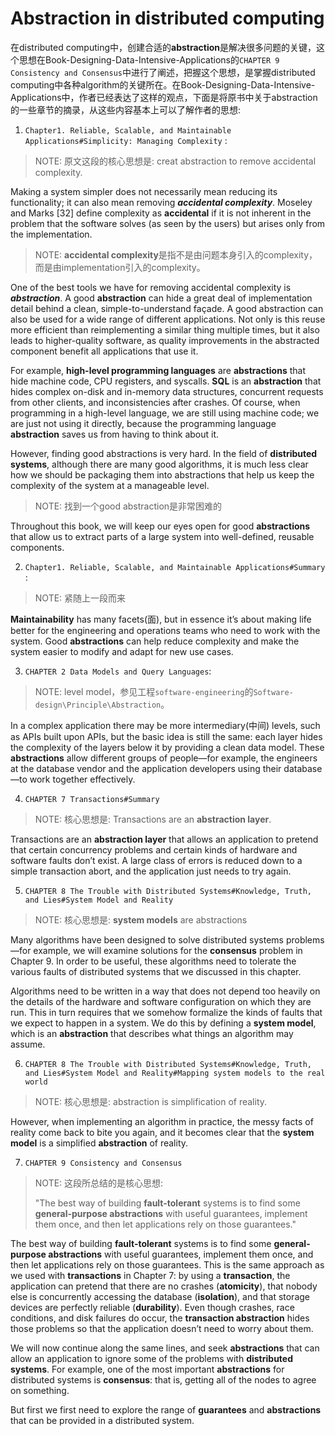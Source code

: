 # Abstraction in distributed computing

在distributed computing中，创建合适的**abstraction**是解决很多问题的关键，这个思想在Book-Designing-Data-Intensive-Applications的`CHAPTER 9 Consistency and Consensus`中进行了阐述，把握这个思想，是掌握distributed computing中各种algorithm的关键所在。在Book-Designing-Data-Intensive-Applications中，作者已经表达了这样的观点，下面是将原书中关于abstraction的一些章节的摘录，从这些内容基本上可以了解作者的思想:

1) `Chapter1. Reliable, Scalable, and Maintainable Applications#Simplicity: Managing Complexity` :

> NOTE: 原文这段的核心思想是: creat abstraction to remove accidental complexity. 

Making a system simpler does not necessarily mean reducing its functionality; it can also mean removing ***accidental complexity***. Moseley and Marks [32] define complexity as **accidental** if it is not inherent in the problem that the software solves (as seen by the users) but arises only from the implementation.

> NOTE: **accidental complexity**是指不是由问题本身引入的complexity，而是由implementation引入的complexity。

One of the best tools we have for removing accidental complexity is ***abstraction***. A good **abstraction** can hide a great deal of implementation detail behind a clean, simple-to-understand façade. A good abstraction can also be used for a wide range of different applications. Not only is this reuse more efficient than reimplementing a similar thing multiple times, but it also leads to higher-quality software, as quality improvements in the abstracted component benefit all applications that use it.

For example, **high-level programming languages** are **abstractions** that hide machine code, CPU registers, and syscalls. **SQL** is an **abstraction** that hides complex on-disk and in-memory data structures, concurrent requests from other clients, and inconsistencies after crashes. Of course, when programming in a high-level language, we are still using machine code; we are just not using it directly, because the programming language **abstraction** saves us from having to think about it.

However, finding good abstractions is very hard. In the field of **distributed systems**, although there are many good algorithms, it is much less clear how we should be packaging them into abstractions that help us keep the complexity of the system at a manageable level.

> NOTE: 找到一个good abstraction是非常困难的

Throughout this book, we will keep our eyes open for good **abstractions** that allow us to extract parts of a large system into well-defined, reusable components.



2) `Chapter1. Reliable, Scalable, and Maintainable Applications#Summary` :

> NOTE: 紧随上一段而来

**Maintainability** has many facets(面), but in essence it’s about making life better for the engineering and operations teams who need to work with the system. Good **abstractions** can help reduce complexity and make the system easier to modify and adapt for new use cases.

3) `CHAPTER 2 Data Models and Query Languages`:

> NOTE: level model，参见工程`software-engineering`的`Software-design\Principle\Abstraction`。

In a complex application there may be more intermediary(中间) levels, such as APIs built upon APIs, but the basic idea is still the same: each layer hides the complexity of the layers below it by providing a clean data model. These **abstractions** allow different groups of people—for example, the engineers at the database vendor and the application developers using their database—to work together effectively.



4) `CHAPTER 7 Transactions#Summary`

> NOTE: 核心思想是: Transactions are an **abstraction layer**.

Transactions are an **abstraction layer** that allows an application to pretend that certain concurrency problems and certain kinds of hardware and software faults don’t exist. A large class of errors is reduced down to a simple transaction abort, and the application just needs to try again.



5) `CHAPTER 8 The Trouble with Distributed Systems#Knowledge, Truth, and Lies#System Model and Reality`

> NOTE: 核心思想是: **system models** are abstractions

Many algorithms have been designed to solve distributed systems problems—for example, we will examine solutions for the **consensus** problem in Chapter 9. In order to be useful, these algorithms need to tolerate the various faults of distributed systems that we discussed in this chapter.

Algorithms need to be written in a way that does not depend too heavily on the details of the hardware and software configuration on which they are run. This in turn requires that we somehow formalize the kinds of faults that we expect to happen in a system. We do this by defining a **system model**, which is an **abstraction** that describes what things an algorithm may assume.





6) `CHAPTER 8 The Trouble with Distributed Systems#Knowledge, Truth, and Lies#System Model and Reality#Mapping system models to the real world`

> NOTE: 核心思想是:  abstraction is simplification of reality. 

However, when implementing an algorithm in practice, the messy facts of reality come back to bite you again, and it becomes clear that the **system model** is a simplified **abstraction** of reality.



7) `CHAPTER 9 Consistency and Consensus`

> NOTE: 这段所总结的是核心思想: 
>
> "The best way of building **fault-tolerant** systems is to find some **general-purpose abstractions** with useful guarantees, implement them once, and then let applications rely on those guarantees." 
>
> 

The best way of building **fault-tolerant** systems is to find some **general-purpose abstractions** with useful guarantees, implement them once, and then let applications rely on those guarantees. This is the same approach as we used with **transactions** in Chapter 7: by using a **transaction**, the application can pretend that there are no crashes (**atomicity**), that nobody else is concurrently accessing the database (**isolation**), and that storage devices are perfectly reliable (**durability**). Even though crashes, race conditions, and disk failures do occur, the **transaction abstraction** hides those problems so that the application doesn’t need to worry about them.

We will now continue along the same lines, and seek **abstractions** that can allow an application to ignore some of the problems with **distributed systems**. For example, one of the most important **abstractions** for distributed systems is **consensus**: that is, getting all of the nodes to agree on something.

But first we first need to explore the range of **guarantees** and **abstractions** that can be provided in a distributed system.

